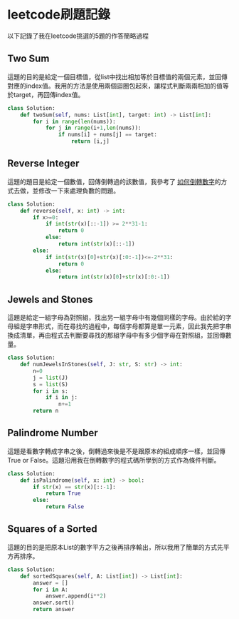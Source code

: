 # leetcode刷題記錄
以下記錄了我在leetcode挑選的5題的作答簡略過程

## Two Sum
這題的目的是給定一個目標值，從list中找出相加等於目標值的兩個元素，並回傳對應的index值。我用的方法是使用兩個迴圈包起來，讓程式判斷兩兩相加的值等於target，再回傳index值。
```python
class Solution:
    def twoSum(self, nums: List[int], target: int) -> List[int]:
        for i in range(len(nums)):
            for j in range(i+1,len(nums)):
                if nums[i] + nums[j] == target:
                    return [i,j]
```
## Reverse Integer
這題的題目是給定一個數值，回傳倒轉過的該數值，我參考了 [如何倒轉數字](https://www.quora.com/How-can-I-reverse-a-number-using-Python)的方式去做，並修改一下來處理負數的問題。
```python
class Solution:
    def reverse(self, x: int) -> int:
        if x>=0:
            if int(str(x)[::-1]) >= 2**31-1:
                return 0
            else:
                return int(str(x)[::-1])
        else:
            if int(str(x)[0]+str(x)[:0:-1])<=-2**31:
                return 0
            else:
                return int(str(x)[0]+str(x)[:0:-1])
```
## Jewels and Stones
這題是給定一組字母為對照組，找出另一組字母中有幾個同樣的字母。由於給的字母組是字串形式，而在尋找的過程中，每個字母都算是單一元素，因此我先把字串換成清單，再由程式去判斷要尋找的那組字母中有多少個字母在對照組，並回傳數量。
```python
class Solution:
    def numJewelsInStones(self, J: str, S: str) -> int:
        n=0
        j = list(J)
        s = list(S)
        for i in s:
            if i in j:
                n+=1
        return n
```
## Palindrome Number
這題是看數字轉成字串之後，倒轉過來後是不是跟原本的組成順序一樣，並回傳True or False。這題沿用我在倒轉數字的程式碼所學到的方式作為條件判斷。
```python
class Solution:
    def isPalindrome(self, x: int) -> bool:
        if str(x) == str(x)[::-1]:
            return True
        else:
            return False
```
## Squares of a Sorted
這題的目的是把原本List的數字平方之後再排序輸出，所以我用了簡單的方式先平方再排序。
```python
class Solution:
    def sortedSquares(self, A: List[int]) -> List[int]:
        answer = []
        for i in A:
            answer.append(i**2)
        answer.sort()
        return answer
```
